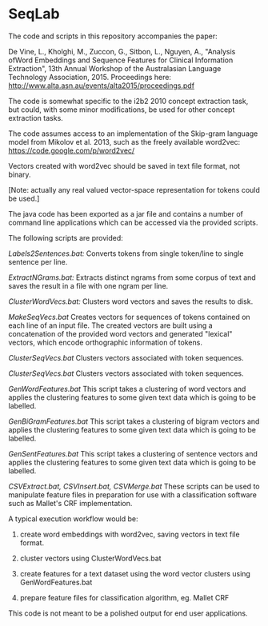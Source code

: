 # SeqLab

The code and scripts in this repository accompanies the paper:

De Vine, L., Kholghi, M., Zuccon, G., Sitbon, L., Nguyen, A., "Analysis ofWord Embeddings and Sequence Features for Clinical Information Extraction", 13th Annual Workshop of the Australasian Language Technology Association, 2015.
Proceedings here: http://www.alta.asn.au/events/alta2015/proceedings.pdf

The code is somewhat specific to the i2b2 2010 concept extraction task, but could, with some minor modifications, be used for other concept extraction tasks.

The code assumes access to an implementation of the Skip-gram language model from Mikolov et al. 2013, such as the freely available word2vec:
https://code.google.com/p/word2vec/

Vectors created with word2vec should be saved in text file format, not binary.

[Note: actually any real valued vector-space representation for tokens could be used.] 

The java code has been exported as a jar file and contains a number of command line applications which can be accessed via the provided scripts.


The following scripts are provided:


*Labels2Sentences.bat:*
Converts tokens from single token/line to single sentence per line.


*ExtractNGrams.bat:*
Extracts distinct ngrams from some corpus of text and saves the result in a file with one ngram per line.

*ClusterWordVecs.bat:*
Clusters word vectors and saves the results to disk.

*MakeSeqVecs.bat*
Creates vectors for sequences of tokens contained on each line of an input file. The created vectors are built using a concatenation of the provided word vectors and generated "lexical" vectors, which encode orthographic information of tokens.

*ClusterSeqVecs.bat*
Clusters vectors associated with token sequences.

*ClusterSeqVecs.bat*
Clusters vectors associated with token sequences.

*GenWordFeatures.bat*
This script takes a clustering of word vectors and applies the clustering features to some given text data which is going to be labelled.

*GenBiGramFeatures.bat*
This script takes a clustering of bigram vectors and applies the clustering features to some given text data which is going to be labelled.

*GenSentFeatures.bat*
This script takes a clustering of sentence vectors and applies the clustering features to some given text data which is going to be labelled.

*CSVExtract.bat, CSVInsert.bat, CSVMerge.bat*
These scripts can be used to manipulate feature files in preparation for use with a classification software such as Mallet's CRF implementation.



A typical execution workflow would be:

1) create word embeddings with word2vec, saving vectors in text file format.

2) cluster vectors using ClusterWordVecs.bat

3) create features for a text dataset using the word vector clusters using GenWordFeatures.bat

4) prepare feature files for classification algorithm, eg. Mallet CRF




This code is not meant to be a polished output for end user applications.



